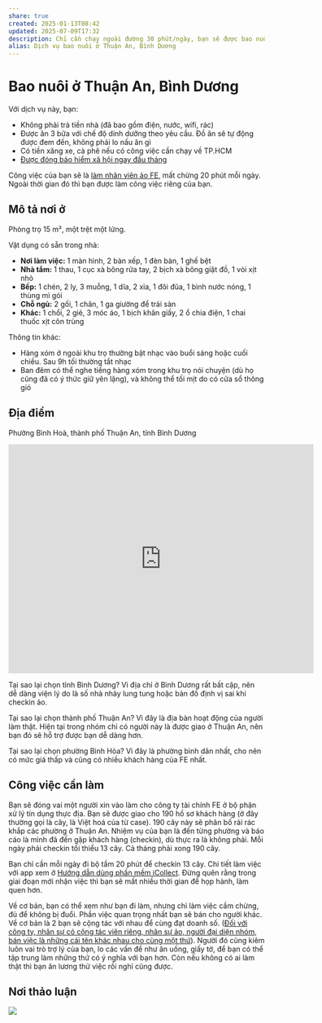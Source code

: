 ```yaml
---
share: true
created: 2025-01-13T08:42
updated: 2025-07-09T17:32
description: Chỉ cần chạy ngoài đường 30 phút/ngày, bạn sẽ được bao nuôi nhà cửa, thức ăn miễn phí. Thời gian còn lại là của bạn
alias: Dịch vụ bao nuôi ở Thuận An, Bình Dương
---
```

# Bao nuôi ở Thuận An, Bình Dương
Với dịch vụ này, bạn:
- Không phải trả tiền nhà (đã bao gồm điện, nước, wifi, rác)
- Được ăn 3 bữa với chế độ dinh dưỡng theo yêu cầu. Đồ ăn sẽ tự động được đem đến, không phải lo nấu ăn gì
- Có tiền xăng xe, cà phê nếu có công việc cần chạy về TP.HCM
- [Được đóng bảo hiểm xã hội ngay đầu tháng](../../Ch%C3%ADnh%20s%C3%A1ch%20c%C3%B4ng%20ty/T%E1%BB%95%20ch%E1%BB%A9c%20t%C3%ADn%20d%E1%BB%A5ng/T%E1%BB%95%20ch%E1%BB%A9c%20t%C3%ADn%20d%E1%BB%A5ng%20phi%20ng%C3%A2n%20h%C3%A0ng/C%C3%B4ng%20ty%20t%C3%A0i%20ch%C3%ADnh%20ti%C3%AAu%20d%C3%B9ng/FE%20Credit/Nh%C3%A2n%20s%E1%BB%B1/%C4%90%C3%B3ng%20BHXH%20ngay%20%C4%91%E1%BA%A7u%20th%C3%A1ng.md)

 Công việc của bạn sẽ là [làm nhân viên ảo FE](../../%C3%9D%20t%C6%B0%E1%BB%9Fng%20ki%E1%BA%BFm%20ti%E1%BB%81n/3%20%C3%9D%20t%C6%B0%E1%BB%9Fng/C%C3%B4ng%20vi%E1%BB%87c%20th%E1%BB%9Di%20v%E1%BB%A5,%20c%E1%BB%99ng%20t%C3%A1c%20vi%C3%AAn/Nh%C3%B3m%20ch%E1%BA%A1y%20ch%E1%BB%89%20ti%C3%AAu/L%C3%A0m%20nh%C3%A2n%20s%E1%BB%B1%20%E1%BA%A3o/FE%20Credit.md), mất chừng 20 phút mỗi ngày. Ngoài thời gian đó thì bạn được làm công việc riêng của bạn. 

## Mô tả nơi ở
Phòng trọ 15 m², một trệt một lửng. 

Vật dụng có sẵn trong nhà:
- **Nơi làm việc:** 1 màn hình, 2 bàn xếp, 1 đèn bàn, 1 ghế bệt
- **Nhà tắm:** 1 thau, 1 cục xà bông rửa tay, 2 bịch xà bông giặt đồ, 1 vòi xịt nhỏ
- **Bếp:** 1 chén, 2 ly, 3 muỗng, 1 dĩa, 2 xỉa, 1 đôi đũa, 1 bình nước nóng, 1 thùng mì gói
- **Chỗ ngủ:** 2 gối, 1 chăn, 1 ga giường để trải sàn
- **Khác:** 1 chổi, 2 giẻ, 3 móc áo, 1 bịch khăn giấy, 2 ổ chia điện, 1 chai thuốc xịt côn trùng

Thông tin khác:
- Hàng xóm ở ngoài khu trọ thường bật nhạc vào buổi sáng hoặc cuối chiều. Sau 9h tối thường tắt nhạc
- Ban đêm có thể nghe tiếng hàng xóm trong khu trọ nói chuyện (dù họ cũng đã có ý thức giữ yên lặng), và không thể tối mịt do có cửa sổ thông gió

## Địa điểm 
Phường Bình Hoà, thành phố Thuận An, tỉnh Bình Dương 
<iframe src="https://www.google.com/maps/embed?pb=!1m17!1m12!1m3!1d3917.6018252638964!2d106.72816807504387!3d10.917834989239648!2m3!1f0!2f0!3f0!3m2!1i1024!2i768!4f13.1!3m2!1m1!2zMTDCsDU1JzA0LjIiTiAxMDbCsDQzJzUwLjciRQ!5e0!3m2!1sen!2s!4v1737599943982!5m2!1sen!2s" width="600" height="450" style="border:0;" allowfullscreen="" loading="lazy" referrerpolicy="no-referrer-when-downgrade"></iframe>

Tại sao lại chọn tỉnh Bình Dương? Vì địa chỉ ở Bình Dương rất bất cập, nên dễ dàng viện lý do là số nhà nhảy lung tung hoặc bản đồ định vị sai khi checkin ảo.

Tại sao lại chọn thành phố Thuận An? Vì đây là địa bàn hoạt động của người làm thật. Hiện tại trong nhóm chỉ có người này là được giao ở Thuận An, nên bạn đó sẽ hỗ trợ được bạn dễ dàng hơn. 

Tại sao lại chọn phường Bình Hòa? Vì đây là phường bình dân nhất, cho nên có mức giá thấp và cũng có nhiều khách hàng của FE nhất.

## Công việc cần làm
Bạn sẽ đóng vai một người xin vào làm cho công ty tài chính FE ở bộ phận xử lý tín dụng thực địa. Bạn sẽ được giao cho 190 hồ sơ khách hàng (ở đây thường gọi là cây, là Việt hoá của từ case). 190 cây này sẽ phân bố rải rác khắp các phường ở Thuận An. Nhiệm vụ của bạn là đến từng phường và báo cáo là mình đã đến gặp khách hàng (checkin), dù thực ra là không phải. Mỗi ngày phải checkin tối thiểu 13 cây. Cả tháng phải xong 190 cây. 

Bạn chỉ cần mỗi ngày đi bộ tầm 20 phút để checkin 13 cây. Chi tiết làm việc với app xem ở [Hướng dẫn dùng phần mềm iCollect](../../../%F0%9F%93%90D%E1%BB%B1%20%C3%A1n/Gi%C3%BAp%20nhau%20ki%E1%BA%BFm%20ti%E1%BB%81n/Ch%E1%BA%A1y%20ch%E1%BB%89%20ti%C3%AAu%20cho%20nh%C3%A2n%20vi%C3%AAn%20c%C3%B4ng%20ty/Ch%C6%A1i%20ch%C3%ADnh%20s%C3%A1ch/T%C3%A0i%20li%E1%BB%87u%20v%E1%BB%81%20t%E1%BB%ABng%20c%C3%B4ng%20ty/FE%20Credit/H%C6%B0%E1%BB%9Bng%20d%E1%BA%ABn%20d%C3%B9ng%20ph%E1%BA%A7n%20m%E1%BB%81m%20iCollect.md). Đừng quên rằng trong giai đoạn mới nhận việc thì bạn sẽ mất nhiều thời gian để họp hành, làm quen hơn. 

Về cơ bản, bạn có thể xem như bạn đi làm, nhưng chỉ làm việc cầm chừng, đủ để không bị đuổi. Phần việc quan trọng nhất bạn sẽ bán cho người khác. Về cơ bản là 2 bạn sẽ cộng tác với nhau để cùng đạt doanh số. ([Đối với công ty, nhân sự có cộng tác viên riêng, nhân sự ảo, người đại diện nhóm, bán việc là những cái tên khác nhau cho cùng một thứ](../../../%E2%9A%A1Hi%E1%BB%83u%20bi%E1%BA%BFt%20s%C3%A2u/M%C3%B4%20h%C3%ACnh%20nh%C3%A2n%20s%E1%BB%B1/%C4%90%E1%BB%91i%20v%E1%BB%9Bi%20c%C3%B4ng%20ty,%20nh%C3%A2n%20s%E1%BB%B1%20c%C3%B3%20c%E1%BB%99ng%20t%C3%A1c%20vi%C3%AAn%20ri%C3%AAng,%20nh%C3%A2n%20s%E1%BB%B1%20%E1%BA%A3o,%20ng%C6%B0%E1%BB%9Di%20%C4%91%E1%BA%A1i%20di%E1%BB%87n%20nh%C3%B3m,%20b%C3%A1n%20vi%E1%BB%87c%20l%C3%A0%20nh%E1%BB%AFng%20c%C3%A1i%20t%C3%AAn%20kh%C3%A1c%20nhau%20cho%20c%C3%B9ng%20m%E1%BB%99t%20th%E1%BB%A9.md)). Người đó cũng kiêm luôn vai trò trợ lý của bạn, lo các vấn đề như ăn uống, giấy tờ, để bạn có thể tập trung làm những thứ có ý nghĩa với bạn hơn. Còn nếu không có ai làm thật thì bạn ăn lương thử việc rồi nghỉ cũng được.

## Nơi thảo luận
![](https://i.imgur.com/b4puyRN.png)
